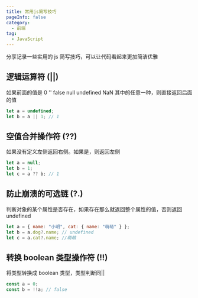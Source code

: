 ```yaml
---
title: 常用js简写技巧
pageInfo: false
category:
  - 前端
tag:
  - JavaScript
---
```


分享记录一些实用的 js 简写技巧，可以让代码看起来更加简洁优雅

## 逻辑运算符 (||)

如果前面的值是 0 '' false null undefined NaN 其中的任意一种，则直接返回后面的值

```js
let a = undefined;
let b = a || 1; // 1
```

## 空值合并操作符 (??)

如果没有定义左侧返回右侧。如果是，则返回左侧

```js
let a = null;
let b = 1;
let c = a ?? b; // 1
```

## 防止崩溃的可选链 (?.)

判断对象的某个属性是否存在，如果存在那么就返回整个属性的值，否则返回 undefined

```js
let a = { name: "小明", cat: { name: "萌萌" } };
let b = a.dog?.name; // undefined
let c = a.cat?.name; //萌萌
```

## 转换 boolean 类型操作符 (!!)

将类型转换成 boolean 类型，类型判断同||

```js
const a = 0;
const b = !!a; // false
```

